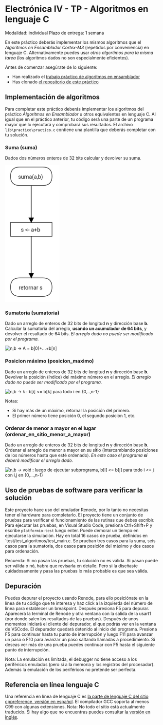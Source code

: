 # Electrónica IV - TP - Algoritmos en lenguaje C

Modalidad: individual Plazo de entrega: 1 semana

En este práctico deberás implementar los mismos algoritmos que el *Algoritmos en Ensamblador Cortex-M3* (repetidos por conveniencia) en lenguaje C. Alternativamente puedes usar *otros algortimos para la misma tarea* (los algoritmos dados no son especialmente eficientes).

Antes de comenzar asegúrate de lo siguiente:

- Han realizado el [trabajo práctico de algoritmos en ensamblador][electronica_iv-tp-algoritmos_en_ensamblador]
- Has clonado [el repositorio de este práctico][electronica_iv-tp-algoritmos_en_c]

## Implementación de algoritmos

Para completar este práctico deberás implementar los algoritmos del práctico *Algoritmos en Ensamblador* u otros equivalentes en lenguaje C. Al igual que en el práctico anterior, tu código será una parte de un programa mayor que lo ejecutará y comprobará sus resultados. El archivo `lib\practico\practico.c` contiene una plantilla que deberás completar con tu solución.

### Suma (suma)

Dados dos números enteros de 32 bits calcular y devolver su suma.

![a,b -> a+b][fig_suma]

### Sumatoria (sumatoria)

Dado un arreglo de enteros de 32 bits de longitud **n** y dirección base **b**. Calcular la sumatoria del arreglo, **usando un acumulador de 64 bits**, y devolver el resultado de 64 bits. *El arreglo dado no puede ser modificado por el programa.*

![n,b -> A = b[0]+...+b[n]][fig_sumatoria]

### Posicion máximo (posicion_maximo)

Dado un arreglo de enteros de 32 bits de longitud **n** y dirección base **b**. Devolver la posición (índice) del máximo número en el arreglo. *El arreglo dado no puede ser modificado por el programa.*

![n,b -> k : b[i] <= b[k] para todo i en {0,..,n-1}][fig_posmax]

Notas:

- Si hay más de un máximo, retornar la posición del primero.
- El primer número tiene posición 0, el segundo posición 1, etc.

### Ordenar de menor a mayor en el lugar (ordenar_en_sitio_menor_a_mayor)

Dado un arreglo de enteros de 32 bits de longitud **n** y dirección base **b**. Ordenar el arreglo de menor a mayor en su sitio (intercambiando posiciones de los números hasta que esté ordenado). *En este caso el programa **sí** deberá modificar el arreglo dado.*

![n,b -> void : luego de ejecutar subprograma, b[i] <= b[j] para todo i <= j con i,j en {0,...,n-1}][fig_ordenar]

## Uso de pruebas de software para verificar la solución

Este proyecto hace uso del emulador Renode, por lo tanto no necesitas tener el hardware para completarlo. El proyecto tiene un conjunto de pruebas para verificar el funcionamiento de las rutinas que debes escribir. Para ejecutar las pruebas, en Visual Studio Code, presiona Ctrl+Shift+P y escribe `platformio:test` luego enter. Puede demorar un tiempo en ejecutarse la simulación. Hay en total 16 casos de prueba, definidos en `test/test_algoritmos/test_main.c. Se prueban tres casos para la suma, seis casos para la sumatoria, dos casos para posición del máximo y dos casos para ordenación.  

Recuerda: Si no pasan las pruebas, tu solución no es válida. Si pasan puede ser válida o nó, habra que revisarla en detalle. Pero si la diseñaste cuidadosamente y pasa las pruebas lo más probable es que sea válida.

## Depuración

Puedes depurar el proyecto usando Renode, para ello posiciónate en la línea de tu código que te interesa y haz click a la izquierda del número de linea para establecer un breakpoint. Después presiona F5 para depurar. Aparecerá la terminal de Renode y otra ventana con la salida de la usart1 (por donde salen los resultados de las pruebas). Después de unos momentos iniciará el cliente del depurador, el que podrás ver en la ventana de VSCode. El depurador quedará detenido al inicio del programa. Presiona F5 para continuar hasta tu punto de interrupción y luego F11 para avanzar un paso o F10 para avanzar un paso saltando llamadas a procedimiento. Si deseas ver más de una prueba puedes continuar con F5 hasta el siguiente punto de interrupción.

Nota: La emulación es limitada, el debugger no tiene acceso a los periféricos emulados (pero sí a la memoria y los registros del procesador). Además la emulación de los periféricos no pretende ser perfecta.

## Referencia en línea lenguaje C

Una referencia en línea de lenguaje C es [la parte de lenguaje C del sitio cppreference, versión en español][cppreference_c_es]. El compilador GCC soporta al menos C99 con algunas extensiones. Nota: No todo el sitio está actualmente traducido. Si hay algo que no encuentras puedes consultar [la versión en inglés][cppreference_c].

[electronica_iv-tp-algoritmos_en_ensamblador]: https://github.com/fmirandabonomi/electronica_iv-tp-algoritmos_en_ensamblador
[electronica_iv-tp-algoritmos_en_c]: https://github.com/fmirandabonomi/electronica_iv-tp-algoritmos_en_c
[cppreference_c_es]: https://es.cppreference.com/w/c
[cppreference_c]: https://en.cppreference.com/w/c
[fig_suma]: suma.png
[fig_sumatoria]: sumatoria.png
[fig_posmax]: posicion_maximo.png
[fig_ordenar]: ordenar_en_sitio_menor_a_mayor.png
